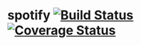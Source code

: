 # spotify [![Build Status](https://travis-ci.org/emascarinas/spotify.svg?branch=master)](https://travis-ci.org/emascarinas/spotify) [![Coverage Status](https://coveralls.io/repos/emascarinas/spotify/badge.svg)](https://coveralls.io/r/emascarinas/spotify)
